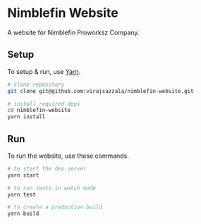 # Nimblefin Website

A website for Nimblefin Proworksz Company.

## Setup

To setup & run, use [Yarn](https://classic.yarnpkg.com/lang/en/docs/install/#windows-stable).

```sh
# clone repository
git clone git@github.com:virajsazzala/nimblefin-website.git

# install required deps
cd nimblefin-website
yarn install
```
## Run

To run the website, use these commands.

```sh
# to start the dev server
yarn start

# to run tests in watch mode
yarn test

# to create a production build
yarn build
```